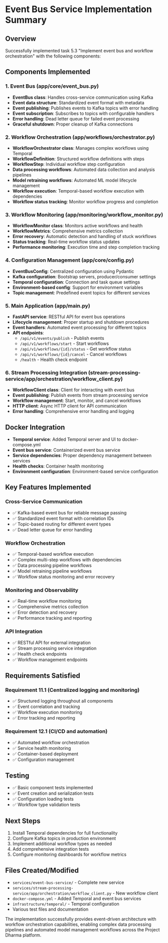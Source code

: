 # Event Bus Service Implementation Summary

## Overview
Successfully implemented task 5.3 "Implement event bus and workflow orchestration" with the following components:

## Components Implemented

### 1. Event Bus (app/core/event_bus.py)
- **EventBus class**: Handles cross-service communication using Kafka
- **Event data structure**: Standardized event format with metadata
- **Event publishing**: Publishes events to Kafka topics with error handling
- **Event subscription**: Subscribes to topics with configurable handlers
- **Error handling**: Dead letter queue for failed event processing
- **Graceful shutdown**: Proper cleanup of Kafka connections

### 2. Workflow Orchestration (app/workflows/orchestrator.py)
- **WorkflowOrchestrator class**: Manages complex workflows using Temporal
- **WorkflowDefinition**: Structured workflow definitions with steps
- **WorkflowStep**: Individual workflow step configuration
- **Data processing workflows**: Automated data collection and analysis pipelines
- **Model retraining workflows**: Automated ML model lifecycle management
- **Workflow execution**: Temporal-based workflow execution with dependencies
- **Workflow status tracking**: Monitor workflow progress and completion

### 3. Workflow Monitoring (app/monitoring/workflow_monitor.py)
- **WorkflowMonitor class**: Monitors active workflows and health
- **WorkflowMetrics**: Comprehensive metrics collection
- **Error recovery**: Automatic detection and handling of stuck workflows
- **Status tracking**: Real-time workflow status updates
- **Performance monitoring**: Execution time and step completion tracking

### 4. Configuration Management (app/core/config.py)
- **EventBusConfig**: Centralized configuration using Pydantic
- **Kafka configuration**: Bootstrap servers, producer/consumer settings
- **Temporal configuration**: Connection and task queue settings
- **Environment-based config**: Support for environment variables
- **Topic management**: Predefined event topics for different services

### 5. Main Application (app/main.py)
- **FastAPI service**: RESTful API for event bus operations
- **Lifecycle management**: Proper startup and shutdown procedures
- **Event handlers**: Automated event processing for different topics
- **API endpoints**: 
  - `/api/v1/events/publish` - Publish events
  - `/api/v1/workflows/start` - Start workflows
  - `/api/v1/workflows/{id}/status` - Get workflow status
  - `/api/v1/workflows/{id}/cancel` - Cancel workflows
  - `/health` - Health check endpoint

### 6. Stream Processing Integration (stream-processing-service/app/orchestration/workflow_client.py)
- **WorkflowClient class**: Client for interacting with event bus
- **Event publishing**: Publish events from stream processing service
- **Workflow management**: Start, monitor, and cancel workflows
- **HTTP client**: Async HTTP client for API communication
- **Error handling**: Comprehensive error handling and logging

## Docker Integration
- **Temporal service**: Added Temporal server and UI to docker-compose.yml
- **Event bus service**: Containerized event bus service
- **Service dependencies**: Proper dependency management between services
- **Health checks**: Container health monitoring
- **Environment configuration**: Environment-based service configuration

## Key Features Implemented

### Cross-Service Communication
- ✅ Kafka-based event bus for reliable message passing
- ✅ Standardized event format with correlation IDs
- ✅ Topic-based routing for different event types
- ✅ Dead letter queue for error handling

### Workflow Orchestration
- ✅ Temporal-based workflow execution
- ✅ Complex multi-step workflows with dependencies
- ✅ Data processing pipeline workflows
- ✅ Model retraining pipeline workflows
- ✅ Workflow status monitoring and error recovery

### Monitoring and Observability
- ✅ Real-time workflow monitoring
- ✅ Comprehensive metrics collection
- ✅ Error detection and recovery
- ✅ Performance tracking and reporting

### API Integration
- ✅ RESTful API for external integration
- ✅ Stream processing service integration
- ✅ Health check endpoints
- ✅ Workflow management endpoints

## Requirements Satisfied

### Requirement 11.1 (Centralized logging and monitoring)
- ✅ Structured logging throughout all components
- ✅ Event correlation and tracking
- ✅ Workflow execution monitoring
- ✅ Error tracking and reporting

### Requirement 12.1 (CI/CD and automation)
- ✅ Automated workflow orchestration
- ✅ Service health monitoring
- ✅ Container-based deployment
- ✅ Configuration management

## Testing
- ✅ Basic component tests implemented
- ✅ Event creation and serialization tests
- ✅ Configuration loading tests
- ✅ Workflow type validation tests

## Next Steps
1. Install Temporal dependencies for full functionality
2. Configure Kafka topics in production environment
3. Implement additional workflow types as needed
4. Add comprehensive integration tests
5. Configure monitoring dashboards for workflow metrics

## Files Created/Modified
- `services/event-bus-service/` - Complete new service
- `services/stream-processing-service/app/orchestration/workflow_client.py` - New workflow client
- `docker-compose.yml` - Added Temporal and event bus services
- `infrastructure/temporal/` - Temporal configuration
- Various test files and documentation

The implementation successfully provides event-driven architecture with workflow orchestration capabilities, enabling complex data processing pipelines and automated model management workflows across the Project Dharma platform.